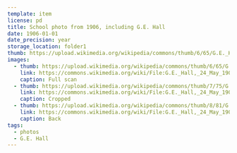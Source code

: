 ```yaml
---
template: item
license: pd
title: School photo from 1906, including G.E. Hall
date: 1906-01-01
date_precision: year
storage_location: folder1
thumb: https://upload.wikimedia.org/wikipedia/commons/thumb/6/65/G.E._Hall%2C_24_May_1906.png/800px-G.E._Hall%2C_24_May_1906.png
images:
  - thumb: https://upload.wikimedia.org/wikipedia/commons/thumb/6/65/G.E._Hall%2C_24_May_1906.png/800px-G.E._Hall%2C_24_May_1906.png
    link: https://commons.wikimedia.org/wiki/File:G.E._Hall,_24_May_1906.png
    caption: Full scan
  - thumb: https://upload.wikimedia.org/wikipedia/commons/thumb/7/75/G.E._Hall%2C_24_May_1906%2C_cropped.png/800px-G.E._Hall%2C_24_May_1906%2C_cropped.png
    link: https://commons.wikimedia.org/wiki/File:G.E._Hall,_24_May_1906,_cropped.png
    caption: Cropped
  - thumb: https://upload.wikimedia.org/wikipedia/commons/thumb/8/81/G.E._Hall%2C_24_May_1906%2C_back.png/445px-G.E._Hall%2C_24_May_1906%2C_back.png
    link: https://commons.wikimedia.org/wiki/File:G.E._Hall,_24_May_1906,_back.png
    caption: Back
tags:
  - photos
  - G.E. Hall
---
```

